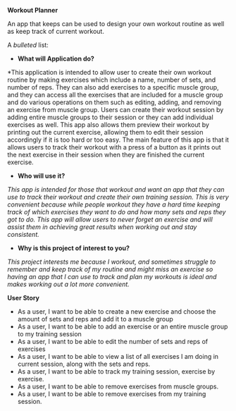 **Workout Planner**

An app that keeps can be used to design your own workout routine as well as keep track of
current workout. 

A *bulleted* list:
- **What will Application do?**

*This application is intended to allow user to create their own workout routine 
by making exercises which include a name, number of sets, and number of reps. They can also add
exercises to a specific muscle group, and they can access all the exercises that are
included for a muscle group and do various operations on them such as editing, adding, and removing an exercise 
from muscle group. 
Users can create their workout session by adding entire muscle groups to their session
or they can add individual exercises as well. This app also allows them preview their workout by printing out the 
current exercise, allowing 
them to edit their session accordingly if it is too hard or too easy. The main feature of this app is that it 
allows users
to track their workout with a press of a button as it prints out the next exercise in their session when they are 
finished the current exercise. 

- **Who will use it?**

*This app is intended for those that workout and want an app that they can use to 
track their workout and create their own training session. This is very convenient because while people
workout they have a hard time keeping track of which exercises they want to do and how many sets and reps they
got to do. 
This app will allow users to never forget an exercise and will assist them in achieving great results when working out 
and stay consistent.*

- **Why is this project of interest to you?**

*This project interests me because I workout, and sometimes struggle to remember and keep track of
my routine and might miss an exercise so having an app that I can use to track and plan my workouts is ideal and makes 
working out a lot more convenient.*

**User Story**

- As a user, I want to be able to create a new exercise and choose the amount of sets and reps and add it to a 
muscle group
- As a user, I want to be able to add an exercise or an entire muscle group to my training session
- As a user, I want to be able to edit the number of sets and reps of exercises 
- As a user, I want to be able to view a list of all exercises I am doing in current session,
along with the sets and reps.
- As a user, I want to be able to track my training session, exercise by exercise.
- As a user, I want to be able to remove exercises from muscle groups.
- As a user, I want to be able to remove exercises from my training session.